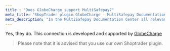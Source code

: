```yaml
---
title : "Does GlobeCharge support MultiSafepay?"
meta_title: "ShopTrader plugin GlobeCharge - MultiSafepay Documentation Center"
meta_description: "In the MultiSafepay Documentation Center all relevant information regarding our Plugins and API. As well as Support pages for Payment Method, Tools and General Questions. You can also find the contact details of our Support Team and Integration Team."
---
```


Yes, they do. This connection is developed and supported by [GlobeCharge](https://www.globecharge.com)


> Please note that it is advised that you use our own Shoptrader plugin.
